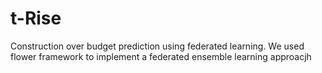 # t-Rise
Construction over budget prediction using federated learning. We used flower framework to implement a federated ensemble learning approacjh

